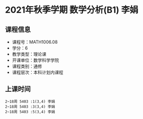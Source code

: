 # 2021年秋季学期 数学分析(B1) 李娟






## 课程信息

- 课程号：MATH1006.08
- 学分：6
- 教学类型：理论课
- 开课单位：数学科学学院
- 课程类别：通修
- 课程层次：本科计划内课程

## 上课时间

```
2~18周 5403 :1(3,4) 李娟
2~18周 5403 :3(3,4) 李娟
2~18周 5403 :5(3,4) 李娟
```

